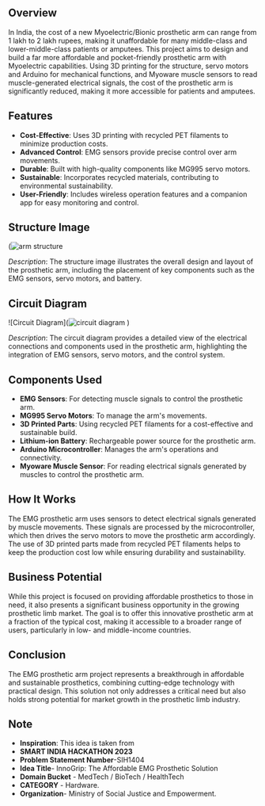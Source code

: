 ## Overview
In India, the cost of a new Myoelectric/Bionic prosthetic arm can range from 1 lakh to 2 lakh rupees, making it unaffordable for many middle-class and lower-middle-class patients or amputees. This project aims to design and build a far more affordable and pocket-friendly prosthetic arm with Myoelectric capabilities. Using 3D printing for the structure, servo motors and Arduino for mechanical functions, and Myoware muscle sensors to read muscle-generated electrical signals, the cost of the prosthetic arm is significantly reduced, making it more accessible for patients and amputees.

## Features
- **Cost-Effective**: Uses 3D printing with recycled PET filaments to minimize production costs.
- **Advanced Control**: EMG sensors provide precise control over arm movements.
- **Durable**: Built with high-quality components like MG995 servo motors.
- **Sustainable**: Incorporates recycled materials, contributing to environmental sustainability.
- **User-Friendly**: Includes wireless operation features and a companion app for easy monitoring and control.

## Structure Image
(![arm structure](https://github.com/user-attachments/assets/f8cd8301-ca74-4517-8fc6-596af09e2445)


_Description_: The structure image illustrates the overall design and layout of the prosthetic arm, including the placement of key components such as the EMG sensors, servo motors, and battery.

## Circuit Diagram
![Circuit Diagram](![circuit diagram](https://github.com/user-attachments/assets/a986970d-b140-4471-ad04-15d2bf3931f2)
)

_Description_: The circuit diagram provides a detailed view of the electrical connections and components used in the prosthetic arm, highlighting the integration of EMG sensors, servo motors, and the control system.

## Components Used
- **EMG Sensors**: For detecting muscle signals to control the prosthetic arm.
- **MG995 Servo Motors**: To manage the arm's movements.
- **3D Printed Parts**: Using recycled PET filaments for a cost-effective and sustainable build.
- **Lithium-ion Battery**: Rechargeable power source for the prosthetic arm.
- **Arduino Microcontroller**: Manages the arm's operations and connectivity.
- **Myoware Muscle Sensor**: For reading electrical signals generated by muscles to control the prosthetic arm.

## How It Works
The EMG prosthetic arm uses sensors to detect electrical signals generated by muscle movements. These signals are processed by the microcontroller, which then drives the servo motors to move the prosthetic arm accordingly. The use of 3D printed parts made from recycled PET filaments helps to keep the production cost low while ensuring durability and sustainability.

## Business Potential
While this project is focused on providing affordable prosthetics to those in need, it also presents a significant business opportunity in the growing prosthetic limb market. The goal is to offer this innovative prosthetic arm at a fraction of the typical cost, making it accessible to a broader range of users, particularly in low- and middle-income countries.

## Conclusion
The EMG prosthetic arm project represents a breakthrough in affordable and sustainable prosthetics, combining cutting-edge technology with practical design. This solution not only addresses a critical need but also holds strong potential for market growth in the prosthetic limb industry.

## Note

- **Inspiration**: This idea is taken from 
- **SMART INDIA HACKATHON 2023** 
- **Problem Statement Number**-SIH1404
- **Idea Title**- InnoGrip: The Affordable EMG Prosthetic Solution
- **Domain Bucket** - MedTech / BioTech / HealthTech
- **CATEGORY** - Hardware. 
- **Organization**- Ministry of Social Justice and Empowerment.
